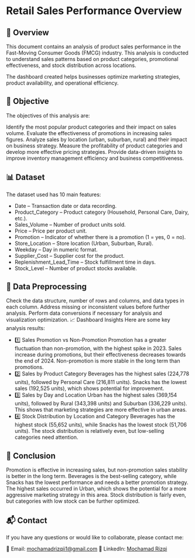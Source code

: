# Retail Sales Performance Overview
## 📌 Overview
This document contains an analysis of product sales performance in the Fast-Moving Consumer Goods (FMCG) industry. This analysis is conducted to understand sales patterns based on product categories, promotional effectiveness, and stock distribution across locations.

The dashboard created helps businesses optimize marketing strategies, product availability, and operational efficiency.

## 🎯 Objective
The objectives of this analysis are:

Identify the most popular product categories and their impact on sales volume.
Evaluate the effectiveness of promotions in increasing sales figures.
Analyze sales by location (urban, suburban, rural) and their impact on business strategy.
Measure the profitability of product categories and develop more effective pricing strategies.
Provide data-driven insights to improve inventory management efficiency and business competitiveness.

## 📊 Dataset
The dataset used has 10 main features:

- Date – Transaction date or data recording.
- Product_Category – Product category (Household, Personal Care, Dairy, etc.).
- Sales_Volume – Number of product units sold.
- Price – Price per product unit.
- Promotion – Indicator of whether there is a promotion (1 = yes, 0 = no).
- Store_Location – Store location (Urban, Suburban, Rural).
- Weekday – Day in numeric format.
- Supplier_Cost – Supplier cost for the product.
- Replenishment_Lead_Time – Stock fulfillment time in days.
- Stock_Level – Number of product stocks available.

## 🔄 Data Preprocessing
Check the data structure, number of rows and columns, and data types in each column.
Address missing or inconsistent values ​​before further analysis.
Perform data conversions if necessary for analysis and visualization optimization.
📈 Dashboard Insights
Here are some key analysis results:

- 1️⃣ Sales Promotion vs Non-Promotion
Promotion has a greater fluctuation than non-promotion, with the highest spike in 2023.
Sales increase during promotions, but their effectiveness decreases towards the end of 2024.
Non-promotion is more stable in the long term than promotions.
- 2️⃣ Sales by Product Category
Beverages has the highest sales (224,778 units), followed by Personal Care (216,811 units).
Snacks has the lowest sales (192,525 units), which shows potential for improvement.
- 3️⃣ Sales by Day and Location
Urban has the highest sales (369,154 units), followed by Rural (343,398 units) and Suburban (336,229 units).
This shows that marketing strategies are more effective in urban areas.
- 4️⃣ Stock Distribution by Location and Category
Beverages has the highest stock (55,652 units), while Snacks has the lowest stock (51,706 units).
The stock distribution is relatively even, but low-selling categories need attention.

## 📌 Conclusion
Promotion is effective in increasing sales, but non-promotion sales stability is better in the long term.
Beverages is the best-selling category, while Snacks has the lowest performance and needs a better promotion strategy.
The highest sales occurred in Urban, which shows the potential for a more aggressive marketing strategy in this area.
Stock distribution is fairly even, but categories with low stock can be further optimized.

## 📬 Contact
If you have any questions or would like to collaborate, please contact me:

📧 Email: mochamadrizqii1@gmail.com
🔗 LinkedIn: [Mochamad Rizqi](https://www.linkedin.com/in/mochamad-rizqi/)
